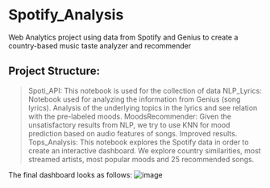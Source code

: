# Spotify_Analysis
Web Analytics project using data from Spotify and Genius to create a country-based music taste analyzer and recommender

## Project Structure:

> Spoti_API: This notebook is used for the collection of data
> NLP_Lyrics: Notebook used for analyzing the information from Genius (song lyrics). Analysis of the underlying topics in the lyrics and see relation with the pre-labeled moods.
> MoodsRecommender: Given the unsatisfactory results from NLP, we try to use KNN for mood prediction based on audio features of songs. Improved results.
> Tops_Analysis: This notebook explores the Spotify data in order to create an interactive dashboard. We explore country similarities, most streamed artists, most popular moods and 25 recommended songs.

The final dashboard looks as follows:
![image](https://user-images.githubusercontent.com/94440488/207579140-c5e51daf-fd1f-4f6b-9090-c929e283eecd.png)
